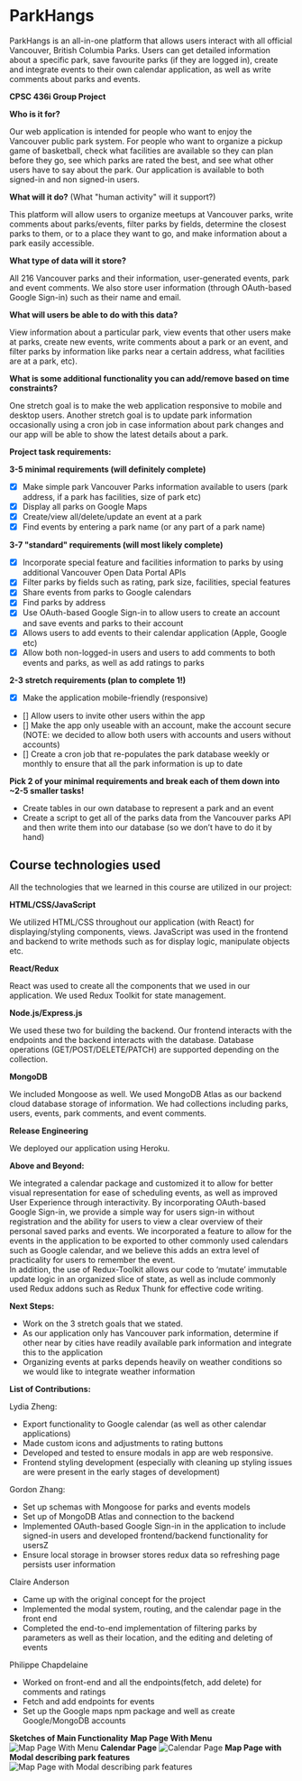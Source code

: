 # ParkHangs

ParkHangs is an all-in-one platform that allows users interact with all official Vancouver, British Columbia Parks. Users can get detailed information about a specific park, save favourite parks (if they are logged in), create and integrate events to their own calendar application, as well as write comments about parks and events.

**CPSC 436i Group Project**

**Who is it for?**

Our web application is intended for people who want to enjoy the Vancouver public park system. For people who want to organize a pickup game of basketball, check what facilities are available so they can plan before they go, see which parks are rated the best, and see what other users have to say about the park. Our application is available to both signed-in and non signed-in users.

**What will it do?** (What "human activity" will it support?)

This platform will allow users to organize meetups at Vancouver parks, write comments about parks/events, filter parks by fields, determine the closest parks to them, or to a place they want to go, and make information about a park easily accessible.

**What type of data will it store?**

All 216 Vancouver parks and their information, user-generated events, park and event comments. We also store user information (through OAuth-based Google Sign-in) such as their name and email.

**What will users be able to do with this data?**

View information about a particular park, view events that other users make at parks, create new events, write comments about a park or an event, and filter parks by information like parks near a certain address, what facilities are at a park, etc).

**What is some additional functionality you can add/remove based on time constraints?**

One stretch goal is to make the web application responsive to mobile and desktop users. Another stretch goal is to update park information occasionally using a cron job in case information about park changes and our app will be able to show the latest details about a park.

**Project task requirements:**

**3-5 minimal requirements (will definitely complete)**

- [x] Make simple park Vancouver Parks information available to users (park address, if a park has facilities, size of park etc)
- [x] Display all parks on Google Maps
- [x] Create/view all/delete/update an event at a park
- [x] Find events by entering a park name (or any part of a park name)

**3-7 "standard" requirements (will most likely complete)**
- [x] Incorporate special feature and facilities information to parks by using additional Vancouver Open Data Portal APIs
- [x] Filter parks by fields such as rating, park size, facilities, special features
- [x] Share events from parks to Google calendars
- [x] Find parks by address
- [x] Use OAuth-based Google Sign-in to allow users to create an account and save events and parks to their account
- [x] Allows users to add events to their calendar application (Apple, Google etc)
- [x] Allow both non-logged-in users and users to add comments to both events and parks, as well as add ratings to parks

**2-3 stretch requirements (plan to complete 1!)**
- [x] Make the application mobile-friendly (responsive)
- [] Allow users to invite other users within the app
- [] Make the app only useable with an account, make the account secure (NOTE: we decided to allow both users with accounts and users without accounts)
- [] Create a cron job that re-populates the park database weekly or monthly to ensure that all the park information is up to date

**Pick 2 of your minimal requirements and break each of them down into ~2-5 smaller tasks!**
- Create tables in our own database to represent a park and an event
- Create a script to get all of the parks data from the Vancouver parks API and then write them into our database (so we don’t have to do it by hand)

## Course technologies used

All the technologies that we learned in this course are utilized in our project:

**HTML/CSS/JavaScript**

We utilized HTML/CSS throughout our application (with React) for displaying/styling components, views.
JavaScript was used in the frontend and backend to write methods such as for display logic, manipulate objects etc.

**React/Redux** 

React was used to create all the components that we used in our application. We used Redux Toolkit for state management.
  
**Node.js/Express.js**

We used these two for building the backend. Our frontend interacts with 
the endpoints and the backend interacts with the database. Database operations (GET/POST/DELETE/PATCH) are supported 
depending on the collection.

**MongoDB** 

We included Mongoose as well. We used MongoDB Atlas as our backend cloud database storage of information. 
We had collections including parks, users, events, park comments, and event comments.

**Release Engineering**

We deployed our application using Heroku.

**Above and Beyond:**

We integrated a calendar package and customized it to allow for better visual representation for ease of scheduling events, 
as well as improved User Experience through interactivity. By incorporating OAuth-based Google Sign-in, 
we provide a simple way for users sign-in without registration and the ability for users to view a clear overview of their personal saved parks and events. 
We incorporated a feature to allow for the events in the application to be exported to other commonly used calendars such as Google calendar, and we believe this adds an extra level of practicality for users to remember the event.  
In addition, the use of Redux-Toolkit allows our code to ‘mutate’ immutable update logic in an organized slice of state, as well as include commonly used Redux addons such as Redux Thunk for effective code writing.

**Next Steps:**

- Work on the 3 stretch goals that we stated. 
- As our application only has Vancouver park information, determine if other near by cities 
have readily available park information and integrate this to the application
- Organizing events at parks depends heavily on weather conditions so we would like to integrate weather information 

**List of Contributions:**

Lydia Zheng:
- Export functionality to Google calendar (as well as other calendar applications)
- Made custom icons and adjustments to rating buttons
- Developed and tested to ensure modals in app are web responsive.
- Frontend styling development (especially with cleaning up styling issues are were present in the early stages of development)

Gordon Zhang:

- Set up schemas with Mongoose for parks and events models
- Set up of MongoDB Atlas and connection to the backend
- Implemented OAuth-based Google Sign-in in the application to include signed-in users and developed 
frontend/backend functionality for usersZ
- Ensure local storage in browser stores redux data so refreshing page persists user information

Claire Anderson
- Came up with the original concept for the project
- Implemented the modal system, routing, and the calendar page in the front end
- Completed the end-to-end implementation of filtering parks by parameters as well as their location, 
and the editing and deleting of events

Philippe Chapdelaine

- Worked on front-end and all the endpoints(fetch, add delete) for comments and ratings
- Fetch and add endpoints for events 
- Set up the Google maps npm package and well as create Google/MongoDB accounts

**Sketches of Main Functionality**
**Map Page With Menu**
![Map Page With Menu](https://github.com/cmaija/ParkHangs/blob/master/sketch1.png?raw=true)
**Calendar Page**
![Calendar Page](https://github.com/cmaija/ParkHangs/blob/master/sketch2.png?raw=true)
**Map Page with Modal describing park features**
![Map Page with Modal describing park features](https://github.com/cmaija/ParkHangs/blob/master/sketch3.png?raw=true)
